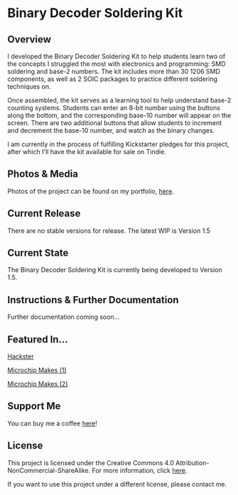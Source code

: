 # Binary Decoder Soldering Kit

## Overview
I developed the Binary Decoder Soldering Kit to help students learn two of the concepts I struggled the most with electronics and programming: SMD soldering and base-2 numbers. The kit includes more than 30 1206 SMD components, as well as 2 SOIC packages to practice different soldering techniques on.
 
Once assembled, the kit serves as a learning tool to help understand base-2 counting systems. Students can enter an 8-bit number using the buttons along the bottom, and the corresponding base-10 number will appear on the screen. There are two additional buttons that allow students to increment and decrement the base-10 number, and watch as the binary changes.

I am currently in the process of fulfilling Kickstarter pledges for this project, after which I'll have the kit available for sale on Tindie.

## Photos & Media
Photos of the project can be found on my portfolio, [here](https://www.jim-heaney.com/binary-decoder-soldering-kit.html).

## Current Release
There are no stable versions for release. The latest WIP is Version 1.5

## Current State
The Binary Decoder Soldering Kit is currently being developed to Version 1.5.

## Instructions & Further Documentation
Further documentation coming soon...

## Featured In...
[Hackster](https://www.hackster.io/news/this-pcb-kit-translates-binary-and-base-10-numbers-ed3c803cc4cc)

[Microchip Makes (1)](https://www.instagram.com/p/CL-tWWgne1C/)

[Microchip Makes (2)](https://www.instagram.com/p/CIRudWhH7dh/)

## Support Me
You can buy me a coffee [here](https://www.buymeacoffee.com/jimheaney)!

## License
This project is licensed under the Creative Commons 4.0 Attribution-NonCommercial-ShareAlike. For more information, click [here](https://creativecommons.org/licenses/by-nc-sa/4.0/).

If you want to use this project under a different license, please contact me. 
